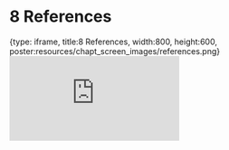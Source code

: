 # 8 References
 
{type: iframe, title:8 References, width:800, height:600, poster:resources/chapt_screen_images/references.png}
![](https://hutchdatascience.org/Intro_to_R/references.html)
 

 

